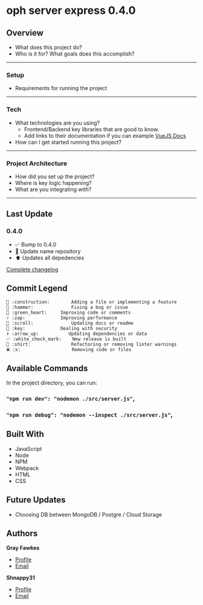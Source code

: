 # oph server express 0.4.0

## Overview
- What does this project do?
- Who is it for? What goals does this accomplish?

---
### Setup
- Requirements for running the project
---

### Tech 
- What technologies are you using?
  - Frontend/Backend key libraries that are good to know.
  - Add links to their documentation if you can example [VueJS Docs](https://vuejs.org/)
- How can I get started running this project?

---

### Project Architecture
- How did you set up the project?
- Where is key logic happening?
- What are you integrating with? 

---

## Last Update

### 0.4.0
  - ✅ Bump to 0.4.0
  - 🚧 Update name repository
  - ⬆️ Updates all depedencies

[Complete changelog](https://github.com/Bworld-Studio/openpharma/blob/main/CHANGELOG.md)

## Commit Legend
```
🚧 :construction:		Adding a file or implementing a feature
🔨 :hammer:				Fixing a bug or issue
💚 :green_heart:		Improving code or comments
⚡ :zap:				Improving performance
📜 :scroll:				Updating docs or readme
🔑 :key:				Dealing with security
⬆️ :arrow_up:			Updating dependencies or data
✅ :white_check_mark:	New release is built
👕 :shirt:				Refactoring or removing linter warnings
❌ :x:					Removing code or files
```

## Available Commands

In the project directory, you can run:

### `"npm run dev": "nodemon ./src/server.js"`,

### `"npm run debug": "nodemon --inspect ./src/server.js"`,

## Built With

- JavaScript
- Node
- NPM
- Webpack
- HTML
- CSS

## Future Updates

- Choosing DB between MongoDB / Postgre / Cloud Storage

## Authors

**Gray Fawkes**

- [Profile](https://github.com/GrayFawkes "Gray Fawkes")
- [Email](mailto:gray.fawkes@outlook.com?subject=Hi "Hi!")

**Shnappy31**

- [Profile](https://github.com/Shnappy31 "Shnappy31 ")
- [Email](mailto:shnapps@gmail.com?subject=Hi "Hi!")